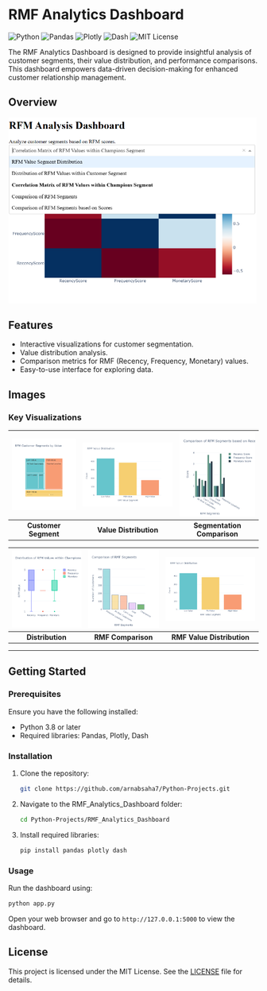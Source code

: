 # **RMF Analytics Dashboard**

![Python](https://img.shields.io/badge/Python-3.8-3776AB?style=for-the-badge&logo=python&logoColor=FFD43B&labelColor=3A3F44)
![Pandas](https://img.shields.io/badge/Pandas-1.3.3-EBC02D?style=for-the-badge&logo=pandas&logoColor=158457&labelColor=3A3F44)
![Plotly](https://img.shields.io/badge/Plotly-5.3.1-3F4F75?style=for-the-badge&logo=plotly&logoColor=green&labelColor=3A3F44)
![Dash](https://img.shields.io/badge/Dash-2.0-039BE5?style=for-the-badge&logo=dash&logoColor=039BE5&labelColor=3A3F44)
![MIT License](https://img.shields.io/badge/License-MIT-brightgreen?style=for-the-badge&logo=open-source-initiative&logoColor=FFD700&labelColor=3A3F44)

The RMF Analytics Dashboard is designed to provide insightful analysis of customer segments, their value distribution, and performance comparisons. This dashboard empowers data-driven decision-making for enhanced customer relationship management.

## **Overview**

<p align="left">
  <img src="img/dashboard.png" alt="Dashboard" width="500px">
</p>


## **Features**

- Interactive visualizations for customer segmentation.
- Value distribution analysis.
- Comparison metrics for RMF (Recency, Frequency, Monetary) values.
- Easy-to-use interface for exploring data.


## **Images**

### Key Visualizations

| ![Customer Segment](img/rmf_customer_segment.png) | ![Value Distribution](img/rmf_value_distribution.png) | ![Segmentation Comparison](img/rmf_segments_comparison.png) |
|:---:|:---:|:---:|
| **Customer Segment** | **Value Distribution** | **Segmentation Comparison** |

| ![Distribution](img/distribution.png) | ![RMF Comparison](img/rmf_comparison.png) | ![RMF Value Distribution](img/rmf_value_distribution.png) |
|:---:|:---:|:---:|
| **Distribution** | **RMF Comparison** | **RMF Value Distribution** |

--- 
## **Getting Started**

### Prerequisites

Ensure you have the following installed:
- Python 3.8 or later
- Required libraries: Pandas, Plotly, Dash

### Installation

1. Clone the repository:
   ```bash
   git clone https://github.com/arnabsaha7/Python-Projects.git
   ```
2. Navigate to the RMF_Analytics_Dashboard folder:
   ```bash
   cd Python-Projects/RMF_Analytics_Dashboard
   ```
3. Install required libraries:
   ```bash
   pip install pandas plotly dash
   ```

### Usage

Run the dashboard using:
```bash
python app.py
```
Open your web browser and go to `http://127.0.0.1:5000` to view the dashboard.

## License

This project is licensed under the MIT License. See the [LICENSE](LICENSE) file for details.
